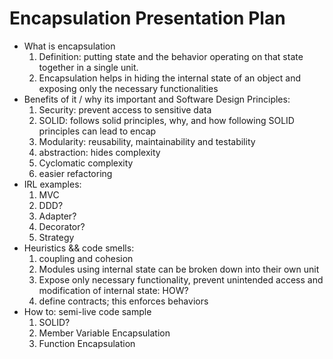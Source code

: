 # Encapsulation Presentation Plan

- What is encapsulation
	1. Definition: putting state and the behavior operating on that state together in a single unit.
	2. Encapsulation helps in hiding the internal state of an object and exposing only the 
	  necessary functionalities
- Benefits of it / why its important and Software Design Principles:
	1. Security: prevent access to sensitive data
	2. SOLID: follows solid principles, why, and how following SOLID principles can lead to encap
	3. Modularity: reusability, maintainability and testability
	4. abstraction: hides complexity
	5. Cyclomatic complexity
	6. easier refactoring
- IRL examples:
	1. MVC
	2. DDD?
	3. Adapter?
	4. Decorator?
	5. Strategy
- Heuristics && code smells: 
	1. coupling and cohesion
	2. Modules using internal state can be broken down into their own unit
  3. Expose only necessary functionality, 
		prevent unintended access and modification of internal state: HOW?
	4. define contracts; this enforces behaviors
- How to: semi-live code sample
	1. SOLID?
	2. Member Variable Encapsulation
	3. Function Encapsulation
